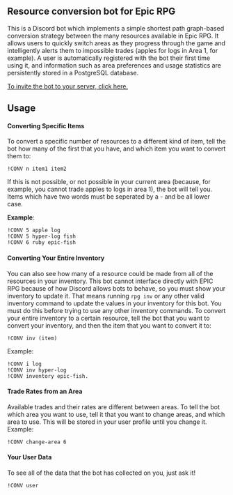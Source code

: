 ## Resource conversion bot for Epic RPG

This is a Discord bot which implements a simple shortest path graph-based conversion strategy between the many resources available in Epic RPG. It allows users to quickly switch areas as they progress through the game and intelligently alerts them to impossible trades (apples for logs in Area 1, for example). A user is automatically registered with the bot their first time using it, and information such as area preferences and usage statistics are persistently stored in a PostgreSQL database. 


[To invite the bot to your server, click here.](https://discord.com/api/oauth2/authorize?client_id=773260807638089768&permissions=8&scope=bot)

## Usage

#### Converting Specific Items

To convert a specific number of resources to a different kind of item, tell the bot how many of the first that you have, and which item you want to convert them to:

```
!CONV n item1 item2
```

If this is not possible, or not possible in your current area (because, for example, you cannot trade apples to logs in area 1), the bot will tell you. Items which have two words must be seperated by a - and be all lower case.

**Example**:

```
!CONV 5 apple log
!CONV 5 hyper-log fish
!CONV 6 ruby epic-fish
```

#### Converting Your Entire Inventory
You can also see how many of a resource could be made from all of the resources in your inventory. This bot cannot interface directly with EPIC RPG because of how Discord allows bots to behave, so you must show your inventory to update it. That means running `rpg inv` or any other valid inventory command to update the values in your inventory for this bot. You must do this before trying to use any other inventory commands. To convert your entire inventory to a certain resource, tell the bot that you want to convert your inventory, and then the item that you want to convert it to:

```
!CONV inv (item)
```

Example:

```
!CONV i log
!CONV inv hyper-log
!CONV inventory epic-fish.
```

#### Trade Rates from an Area

Available trades and their rates are different between areas. To tell the bot which area you want to use, tell it that you want to change areas, and which area to use. This will be stored in your user profile until you change it. Example:

```
!CONV change-area 6
```

#### Your User Data
To see all of the data that the bot has collected on you, just ask it!

```
!CONV user
```
